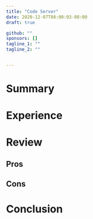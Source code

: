 ```yaml
---
title: "Code Server"
date: 2020-12-07T08:00:03-08:00
draft: true

github: ""
sponsors: []
tagline_1: ""
tagline_2: ""


---
```


# Summary

# Experience

# Review

## Pros

## Cons

# Conclusion